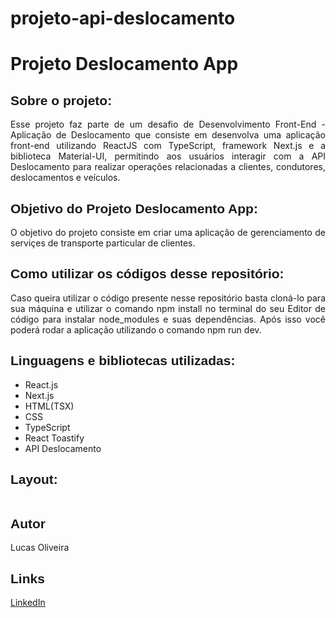 # projeto-api-deslocamento

<h1>Projeto Deslocamento App</h1>

<h2 style="font-family: sans-serif;">Sobre o projeto:</h2>

<p style="text-align: justify;">
  Esse projeto faz parte de um desafio de Desenvolvimento Front-End - Aplicação de Deslocamento que consiste em desenvolva uma aplicação front-end utilizando ReactJS com TypeScript, framework Next.js e a biblioteca Material-UI, permitindo aos usuários interagir com a API Deslocamento para realizar operações relacionadas a clientes, condutores, deslocamentos e veículos.
</p>

<h2 style="font-family: sans-serif;">Objetivo do Projeto Deslocamento App:</h2>

<p style="text-align: justify;">
O objetivo do projeto consiste em criar uma aplicação de gerenciamento de serviçes de transporte particular de clientes. 
</p>

<h2 style="font-family: sans-serif;">Como utilizar os códigos desse repositório:</h2>

<p style="text-align: justify;">
    Caso queira utilizar o código presente nesse repositório basta cloná-lo para sua máquina e utilizar o comando npm install no terminal do seu Editor de código para instalar node_modules e suas dependências. Após isso você poderá rodar a aplicação utilizando o comando npm run dev.
</p>

<h2 style="font-family: sans-serif;">Linguagens e bibliotecas utilizadas:</h2>

<ul>
    <li>React.js</li>
    <li>Next.js</li>
    <li>HTML(TSX)</li>
    <li>CSS</li>
    <li>TypeScript</li>
    <li>React Toastify</li>
    <li>API Deslocamento</li>
</ul>

<h2 style="font-family: sans-serif;">Layout:</h2>

<img src="./src/images/Tela inicial.png" alt="">
<br/>
<img src="./src/images/Clientes.png" alt="">
<br/>
<img src="./src/images/Condutores.png" alt="">
<br/>
<img src="./src/images/Deslocamento.png" alt="">
<br/>
<img src="./src/images/Veículos.png" alt="">
<br/>
<img src="./src/images/Cadastros.png" alt="">
<br/>
<img src="./src/images/Edicao.png" alt="">
<br/>
<img src="./src/images/Exclusao.png" alt="">
<br/>
<img src="./src/images/mobile-1.png" alt="">
<br/>
<img src="./src/images/mobile-2.png" alt="">

<h2 style="font-family: sans-serif;">Autor</h2>

<p>Lucas Oliveira</p>

<h2 style="font-family: sans-serif;">Links</h2>

<a href="http://www.linkedin.com/in/lucas-de-oliveira-5b8a5532" target="_blank">LinkedIn</a>
<br>